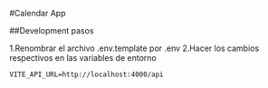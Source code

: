 #Calendar App

##Development pasos

1.Renombrar el archivo .env.template por .env
2.Hacer los cambios respectivos en las variables de entorno

```
VITE_API_URL=http://localhost:4000/api
```